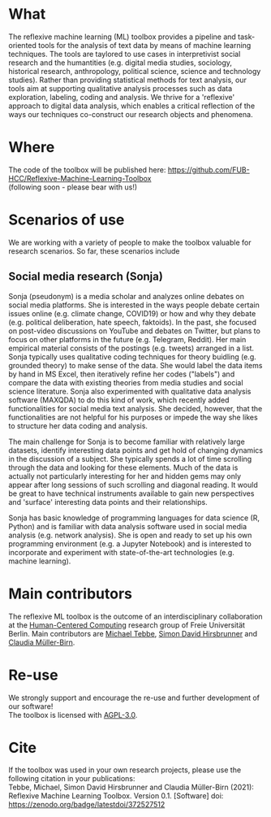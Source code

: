 # What
The reflexive machine learning (ML) toolbox provides a pipeline and task-oriented tools for the analysis of text data by means of machine learning techniques.
The tools are taylored to use cases in interpretivist social research and the humantities (e.g. digital media studies, sociology, historical research, anthropology, political science, science and technology studies). Rather than providing statistical methods for text analysis, our tools aim at supporting qualitative analysis processes such as data exploration, labeling, coding and analysis. We thrive for a 'reflexive' approach to digital data analysis, which enables a critical reflection of the ways our techniques co-construct our research objects and phenomena.

# Where
The code of the toolbox will be published here: https://github.com/FUB-HCC/Reflexive-Machine-Learning-Toolbox <br>
(following soon - please bear with us!)

# Scenarios of use

We are working with a variety of people to make the toolbox valuable for research scenarios. So far, these scenarios include

## Social media research (Sonja)
Sonja (pseudonym) is a media scholar and analyzes online debates on social media platforms. She is interested in the ways people debate certain issues online (e.g. climate change, COVID19) or how and why they debate (e.g. political deliberation, hate speech, faktoids). In the past, she focused on post-video discussions on YouTube and debates on Twitter, but plans to focus on other platforms in the future (e.g. Telegram, Reddit). Her main empirical material consists of the postings (e.g. tweets) arranged in a list. Sonja typically uses qualitative coding techniques for theory buidling (e.g. grounded theory) to make sense of the data. She would label the data items by hand in MS Excel, then iteratively refine her codes ("labels") and compare the data with existing theories from media studies and social science literature. Sonja also experimented with qualitative data analysis software (MAXQDA) to do this kind of work, which recently added functionalities for social media text analysis. She decided, however, that the functionalities are not helpful for his purposes or impede the way she likes to structure her data coding and analysis.  

The main challenge for Sonja is to become familiar with relatively large datasets, identify interesting data points and get hold of changing dynamics in the discussion of a subject. She typically spends a lot of time scrolling through the data and looking for these elements. Much of the data is actually not particularly interesting for her and hidden gems may only appear after long sessions of such scrolling and diagonal reading. It would be great to have technical instruments available to gain new perspectives and 'surface' interesting data points and their relationships.

Sonja has basic knowledge of programming languages for data science (R, Python) and is familiar with data analysis software used in social media analysis (e.g. network analysis). She is open and ready to set up his own programming environment (e.g. a Jupyter Notebook) and is interested to incorporate and experiment with state-of-the-art technologies (e.g. machine learning).



# Main contributors
The reflexive ML toolbox is the outcome of an interdisciplinary collaboration at the [Human-Centered Computing](https://www.mi.fu-berlin.de/en/inf/groups/hcc/index.html) research group of Freie Universität Berlin.
Main contributors are [Michael Tebbe](https://www.mi.fu-berlin.de/en/inf/groups/hcc/members/researchers/tebbe.html), [Simon David Hirsbrunner](https://www.mi.fu-berlin.de/en/inf/groups/hcc/members/researchers/hirsbrunner.html) and [Claudia Müller-Birn](https://www.mi.fu-berlin.de/en/inf/groups/hcc/members/professor/mueller-birn.html).

# Re-use
We strongly support and encourage the re-use and further development of our software!<br>
The toolbox is licensed with [AGPL-3.0](https://github.com/FUB-HCC/Reflexive-Machine-Learning-Toolbox/blob/main/LICENSE).

# Cite
If the toolbox was used in your own research projects, please use the following citation in your publications:<br>
Tebbe, Michael, Simon David Hirsbrunner and Claudia Müller-Birn (2021): Reflexive Machine Learning Toolbox. Version 0.1. [Software] doi: https://zenodo.org/badge/latestdoi/372527512<br>

